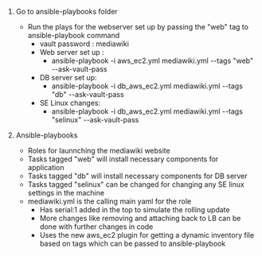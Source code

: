 1. Go to ansible-playbooks folder
    * Run the plays for the webserver set up by passing the "web" tag to ansible-playbook command
        * vault password : mediawiki
        * Web server set up :
            * ansible-playbook -i aws_ec2.yml mediawiki.yml --tags "web" --ask-vault-pass
        * DB server set up:
            *  ansible-playbook -i db_aws_ec2.yml mediawiki.yml --tags "db" --ask-vault-pass
        * SE Linux changes:
            * ansible-playbook -i db_aws_ec2.yml mediawiki.yml --tags "selinux" --ask-vault-pass

2. Ansible-playbooks
    * Roles for launnching the mediawiki website
    * Tasks tagged "web" will install necessary components for application
    * Tasks tagged "db" will install necessary components for DB server
    * Tasks tagged "selinux" can be changed for changing any SE linux settings in the machine
    * mediawiki.yml is the calling main yaml for the role
        * Has serial:1 added in the top to simulate the rolling update
        * More changes like removing and attaching back to LB can be done with further changes in code
        * Uses the new aws_ec2 plugin for getting a dynamic inventory file based on tags which can be passed to ansible-playbook      
